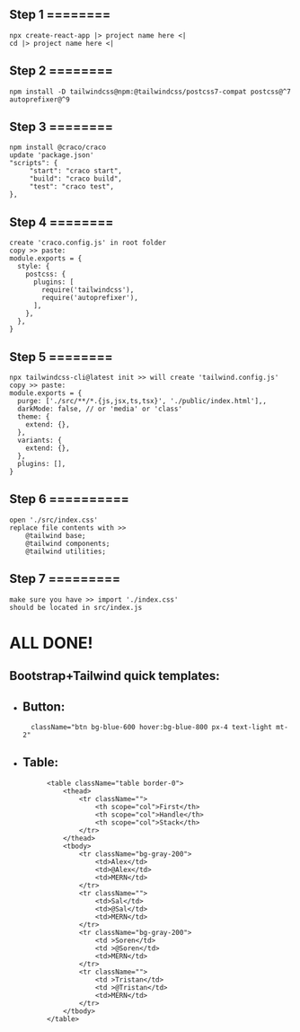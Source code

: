 ## Step 1 ========
	npx create-react-app |> project name here <|
	cd |> project name here <|
	
## Step 2 ========
	npm install -D tailwindcss@npm:@tailwindcss/postcss7-compat postcss@^7 autoprefixer@^9
	
## Step 3 ========
	npm install @craco/craco
	update 'package.json'
	"scripts": {
		 "start": "craco start",
		 "build": "craco build",
		 "test": "craco test",
    },
	
## Step 4 ========
	create 'craco.config.js' in root folder
	copy >> paste: 
	module.exports = {
	  style: {
		postcss: {
		  plugins: [
			require('tailwindcss'),
			require('autoprefixer'),
		  ],
		},
	  },
	}
	
## Step 5 ========
	npx tailwindcss-cli@latest init >> will create 'tailwind.config.js'
	copy >> paste: 
	module.exports = {
	  purge: ['./src/**/*.{js,jsx,ts,tsx}', './public/index.html'],,
	  darkMode: false, // or 'media' or 'class'
	  theme: {
		extend: {},
	  },
	  variants: {
		extend: {},
	  },
	  plugins: [],
	}
	
## Step 6 ==========
	open './src/index.css' 
	replace file contents with >>
		@tailwind base;
		@tailwind components;
		@tailwind utilities;

## Step 7 =========
	make sure you have >> import './index.css' 
	should be located in src/index.js


# ALL DONE!


## Bootstrap+Tailwind quick templates: 
- ## Button: 
		className="btn bg-blue-600 hover:bg-blue-800 px-4 text-light mt-2"


- ## Table: 

			<table className="table border-0">
                <thead>
                    <tr className="">
                        <th scope="col">First</th>
                        <th scope="col">Handle</th>
                        <th scope="col">Stack</th>
                    </tr>
                </thead>
                <tbody>
                    <tr className="bg-gray-200">
                        <td>Alex</td>
                        <td>@Alex</td>
                        <td>MERN</td>
                    </tr>
                    <tr className="">
                        <td>Sal</td>
                        <td>@Sal</td>
                        <td>MERN</td>
                    </tr>
                    <tr className="bg-gray-200">
                        <td >Soren</td>
                        <td >@Soren</td>
                        <td>MERN</td>
                    </tr>
                    <tr className="">
                        <td >Tristan</td>
                        <td >@Tristan</td>
                        <td>MERN</td>
                    </tr>
                </tbody>
            </table>










